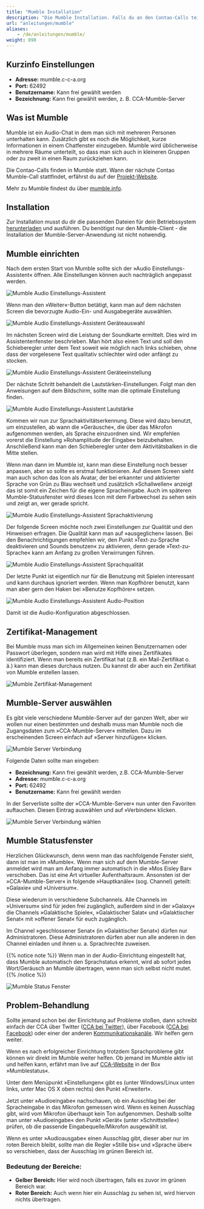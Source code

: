 ```yaml
---
title: "Mumble Installation"
description: "Die Mumble Installation. Falls du an den Contao-Calls teilnehmen möchtest."
url: "anleitungen/mumble"
aliases:
    - /de/anleitungen/mumble/
weight: 890
---
```



## Kurzinfo Einstellungen

- **Adresse:** mumble.c-c-a.org
- **Port:** 62492
- **Benutzername:** Kann frei gewählt werden
- **Bezeichnung:** Kann frei gewählt werden, z. B. CCA-Mumble-Server


## Was ist Mumble
Mumble ist ein Audio-Chat in dem man sich mit mehreren Personen unterhalten kann. Zusätzlich gibt es noch
die Möglichkeit, kurze Informationen in einem Chatfenster einzugeben. Mumble wird üblicherweise in mehrere
Räume unterteilt, so dass man sich auch in kleineren Gruppen oder zu zweit in einen Raum zurückziehen kann.

Die Contao-Calls finden in Mumble statt. Wann der nächste Contao Mumble-Call stattfindet, erfährst du 
auf der [Projekt-Website](https://contao.org/de/mumble-calls.html).

Mehr zu Mumble findest du über [mumble.info](https://www.mumble.info/).


## Installation
Zur Installation musst du dir die passenden Dateien für dein Betriebssystem
[herunterladen](https://www.mumble.info/downloads/) und ausführen. Du benötigst nur den Mumble-Client - die
Installation der Mumble-Server-Anwendung ist nicht notwendig.


## Mumble einrichten

Nach dem ersten Start von Mumble sollte sich der »Audio Einstellungs-Assistent« öffnen. Alle Einstellungen können 
auch nachträglich angepasst werden.

![Mumble Audio Einstellungs-Assistent](/de/guides/images/de/mumble/mumble-audio-assistant.jpg?classes=shadow)

Wenn man den »Weiter«-Button betätigt, kann man auf dem nächsten Screen die bevorzugte Audio-Ein- und Ausgabegeräte auswählen.

![Mumble Audio Einstellungs-Assistent Geräteauswahl](/de/guides/images/de/mumble/mumble-audio-assistant-geraeteauswahl.jpg?classes=shadow)

Im nächsten Screen wird die Leistung der Soundkarte ermittelt. Dies wird im Assistentenfenster beschrieben. Man hört also 
einen Text und soll den Schieberegler unter dem Text soweit wie möglich nach links schieben, ohne dass der vorgelesene 
Text qualitativ schlechter wird oder anfängt zu stocken.

![Mumble Audio Einstellungs-Assistent Geräteeinstellung](/de/guides/images/de/mumble/mumble-audio-assistant-geraeteeinstellungen.jpg?classes=shadow)

Der nächste Schritt behandelt die Lautstärken-Einstellungen. Folgt man den Anweisungen auf dem Bildschirm, 
sollte man die optimale Einstellung finden.

![Mumble Audio Einstellungs-Assistent Lautstärke](/de/guides/images/de/mumble/mumble-audio-assistant-lautstaerkeneinstellungen-mikro.jpg?classes=shadow)

Kommen wir nun zur Sprachaktivitätserkennung. Diese wird dazu benutzt, um einzustellen, ab wann die »Geräusche«, die über 
das Mikrofon aufgenommen werden, als Sprache einzuordnen sind. Wir empfehlen vorerst die Einstellung 
»Rohamplitude der Eingabe« beizubehalten. Anschließend kann man den Schieberegler unter dem Aktivitätsbalken in die 
Mitte stellen. 

Wenn man dann im Mumble ist, kann man diese Einstellung noch besser anpassen, aber so sollte es 
erstmal funktionieren. Auf diesem Screen sieht man auch schon das Icon als Avatar, der bei erkannter und aktivierter Sprache
von Grün zu Blau wechselt und zusätzlich »Schallwellen« anzeigt das ist somit ein Zeichen für die eigene Spracheingabe. Auch im späteren Mumble-Statusfenster wird dieses Icon mit dem Farbwechsel zu sehen sein und zeigt an, wer gerade spricht.

![Mumble Audio Einstellungs-Assistent Sprachaktivierung](/de/guides/images/de/mumble/mumble-audio-assistant-sprachaktivitaetserkennung.jpg?classes=shadow)

Der folgende Screen möchte noch zwei Einstellungen zur Qualität und den Hinweisen erfragen. Die Qualität kann man auf 
»ausgeglichen« lassen. Bei den Benachrichtigungen empfehlen wir, den Punkt »Text-zu-Sprache deaktivieren und Sounds benutzen« 
zu aktivieren, denn gerade »Text-zu-Sprache« kann am Anfang zu großen Verwirrungen führen.

![Mumble Audio Einstellungs-Assistent Sprachqualität](/de/guides/images/de/mumble/mumble-audio-assistant-qualitaet-hinweise.jpg?classes=shadow)

Der letzte Punkt ist eigentlich nur für die Benutzung mit Spielen interessant und kann durchaus ignoriert werden. Wenn man 
Kopfhörer benutzt, kann man aber gern den Haken bei »Benutze Kopfhörer« setzen.

![Mumble Audio Einstellungs-Assistent Audio-Position](/de/guides/images/de/mumble/mumble-audio-assistant-positionsabhaengiges-audio.jpg?classes=shadow)

Damit ist die Audio-Konfiguration abgeschlossen.


## Zertifikat-Management

Bei Mumble muss man sich im Allgemeinen keinen Benutzernamen oder Passwort überlegen, sondern man wird mit Hilfe eines 
Zertifikates identifiziert. Wenn man bereits ein Zertifikat hat (z.B. ein Mail-Zertifikat o. ä.) kann man dieses 
durchaus nutzen. Du kannst dir aber auch ein Zertifikat von Mumble erstellen lassen.

![Mumble Zertifikat-Management](/de/guides/images/de/mumble/mumble-zertifikat-management.jpg?classes=shadow)


## Mumble-Server auswählen

Es gibt viele verschiedene Mumble-Server auf der ganzen Welt, aber wir wollen nur einen bestimmten und deshalb muss 
man Mumble noch die Zugangsdaten zum »CCA-Mumble-Server« mitteilen. Dazu im erscheinenden Screen einfach 
auf »Server hinzufügen« klicken.

![Mumble Server Verbindung](/de/guides/images/de/mumble/mumble-server-verbinden.jpg?classes=shadow)

Folgende Daten sollte man eingeben:

- **Bezeichnung:** Kann frei gewählt werden, z.B. CCA-Mumble-Server
- **Adresse:** mumble.c-c-a.org
- **Port:** 62492
- **Benutzername:** Kann frei gewählt werden

In der Serverliste sollte der »CCA-Mumble-Server« nun unter den Favoriten auftauchen. Diesen Eintrag auswählen 
und auf »Verbinden« klicken.

![Mumble Server Verbindung wählen](/de/guides/images/de/mumble/mumble-server-auswaehlen.jpg?classes=shadow)


## Mumble Statusfenster

Herzlichen Glückwunsch, denn wenn man das nachfolgende Fenster sieht, dann ist man im »Mumble«. Wenn man sich auf 
dem Mumble-Server anmeldet wird man am Anfang immer automatisch in die »Mos Eisley Bar« verschoben. Das ist 
eine Art virtueller Aufenthaltsraum. Ansonsten ist der »CCA-Mumble-Server« in folgende »Hauptkanäle« (sog. Channel) 
geteilt: »Galaxie« und »Universum«. 

Diese wiederum in verschiedene Subchannels. Alle Channels im »Universum« sind für jeden frei zugänglich, außerdem 
sind in der »Galaxy« die Channels »Galaktische Spiele«, »Galaktischer Salat« und »Galaktischer Senat« mit »offener Senat« für euch zugänglich.

Im Channel »geschlossener Senat« (in »Galaktischer Senat«) dürfen nur Administratoren. Diese Administratoren 
dürfen aber nun alle anderen in den Channel einladen und ihnen u. a. Sprachrechte zuweisen.

{{% notice note %}}
Wenn man in der Audio-Einrichtung eingestellt hat, dass Mumble automatisch den Sprachstatus erkennt, wird ab sofort 
jedes Wort/Geräusch an Mumble übertragen, wenn man sich selbst nicht mutet.
{{% /notice %}}

![Mumble Status Fenster](/de/guides/images/de/mumble/mumble-statusfenster.jpg?classes=shadow)


## Problem-Behandlung

Sollte jemand schon bei der Einrichtung auf Probleme stoßen, dann schreibt einfach der CCA über Twitter 
([CCA bei Twitter](https://twitter.com/ContaoCA)), über Facebook 
([CCA bei Facebook](https://www.facebook.com/contao.community.alliance)) oder einer der anderen 
[Kommunikationskanäle](https://c-c-a.org/aktuelles/news/details/contao-kommunikationskanaele). Wir helfen gern weiter.


Wenn es nach erfolgreicher Einrichtung trotzdem Sprachprobleme gibt können wir direkt im Mumble weiter helfen. 
Ob jemand im Mumble aktiv ist und helfen kann, erfährt man live auf [CCA-Website](https://c-c-a.org/aktuelles/news) 
in der Box »Mumblestatus«.

Unter dem Menüpunkt »Einstellungen« gibt es (unter Windows/Linux unten links, unter Mac OS X oben rechts) 
den Punkt »Erweitert«.

Jetzt unter »Audioeingabe« nachschauen, ob ein Ausschlag bei der Spracheingabe in das Mikrofon gemessen wird. 
Wenn es keinen Ausschlag gibt, wird vom Mikrofon überhaupt kein Ton aufgenommen. Deshalb sollte man unter 
»Audioeingabe« den Punkt »Gerät« (unter »Schnittstelle«) prüfen, ob die passende Eingabequelle/Mikrofon
ausgewählt ist.

Wenn es unter »Audioausgabe« einen Ausschlag gibt, dieser aber nur im roten Bereich bleibt, sollte man die Regler 
»Stille bis« und »Sprache über« so verschieben, dass der Ausschlag im grünen Bereich ist.


### Bedeutung der Bereiche:

- **Gelber Bereich:** Hier wird noch übertragen, falls es zuvor im grünen Bereich war.
- **Roter Bereich:** Auch wenn hier ein Ausschlag zu sehen ist, wird hiervon nichts übertragen.
